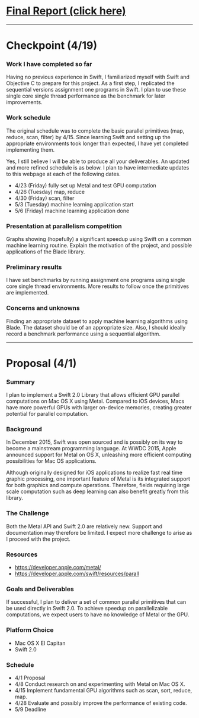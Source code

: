 # [Final Report (click here)](http://tinyurl.com/yans-418)

---

# Checkpoint (4/19)

### Work I have completed so far
Having no previous experience in Swift, I familiarized myself with Swift and Objective C to prepare for this project. As a first step, I replicated the sequential versions assignment one programs in Swift. I plan to use these single core single thread performance as the benchmark for later improvements.

### Work schedule
The original schedule was to complete the basic parallel primitives (map, reduce, scan, filter) by 4/15. Since learning Swift and setting up the appropriate environments took longer than expected, I have yet completed implementing them. 

Yes, I still believe I will be able to produce all your deliverables. An updated and more refined schedule is as below. I plan to have intermediate updates to this webpage at each of the following dates.
- 4/23 (Friday) fully set up Metal and test GPU computation
- 4/26 (Tuesday) map, reduce
- 4/30 (Friday) scan, filter
- 5/3 (Tuesday) machine learning application start
- 5/6 (Friday) machine learning application done

### Presentation at parallelism competition
Graphs showing (hopefully) a significant speedup using Swift on a common machine learning routine. Explain the motivation of the project, and possible applications of the Blade library.

### Preliminary results
I have set benchmarks by running assignment one programs using single core single thread environments. More results to follow once the primitives are implemented. 

### Concerns and unknowns
Finding an appropriate dataset to apply machine learning algorithms using Blade. The dataset should be of an appropriate size. Also, I should ideally record a benchmark performance using a sequential algorithm.

---

# Proposal (4/1)

### Summary
I plan to implement a Swift 2.0 Library that allows efficient GPU parallel computations on Mac OS X using Metal. Compared to iOS devices, Macs have more powerful GPUs with larger on-device memories, creating greater potential for parallel computation.

### Background
In December 2015, Swift was open sourced and is possibly on its way to become a mainstream programming language. At WWDC 2015, Apple announced support for Metal on OS X, unleashing more efficient computing possibilities for Mac OS applications.

Although originally designed for iOS applications to realize fast real time graphic processing, one important feature of Metal is its integrated support for both graphics and compute operations. Therefore, fields requiring large scale computation such as deep learning can also benefit greatly from this library. 

### The Challenge
Both the Metal API and Swift 2.0 are relatively new. Support and documentation may therefore be limited. I expect more challenge to arise as I proceed with the project.

### Resources
- https://developer.apple.com/metal/
- https://developer.apple.com/swift/resources/parall

### Goals and Deliverables
If successful, I plan to deliver a set of common parallel primitives that can be used directly in Swift 2.0. To achieve speedup on parallelizable computations,   we expect users to have no knowledge of Metal or the GPU.

### Platform Choice
- Mac OS X El Capitan
- Swift 2.0

### Schedule
- 4/1 Proposal
- 4/8 Conduct research on and experimenting with Metal on Mac OS X.
- 4/15 Implement fundamental GPU algorithms such as scan, sort, reduce, map.
- 4/28 Evaluate and possibly improve the performance of existing code.
- 5/9 Deadline